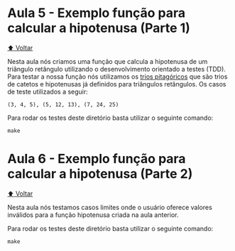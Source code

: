 # Aula 5 - Exemplo função para calcular a hipotenusa (Parte 1)

[:arrow_up: Voltar](https://github.com/Geofisicando/C-orientado-a-testes#%C3%ADndice)

Nesta aula nós criamos uma função que calcula a hipotenusa de um triângulo retângulo utilizando o desenvolvimento orientado a testes (TDD).
Para testar a nossa função nós utilizamos os [trios pitagóricos](https://pt.wikipedia.org/wiki/Terno_pitag%C3%B3rico) que são trios de catetos
e hipotenusas já definidos para triângulos retângulos. Os casos de teste utilizados a seguir:

```
(3, 4, 5), (5, 12, 13), (7, 24, 25)
```

Para rodar os testes deste diretório basta utilizar o seguinte comando:

```
make
```

# Aula 6 - Exemplo função para calcular a hipotenusa (Parte 2)

[:arrow_up: Voltar](https://github.com/Geofisicando/C-orientado-a-testes#%C3%ADndice)

Nesta aula nós testamos casos limites onde o usuário oferece valores inválidos para a função hipotenusa criada na aula anterior.

Para rodar os testes deste diretório basta utilizar o seguinte comando:

```
make
```
